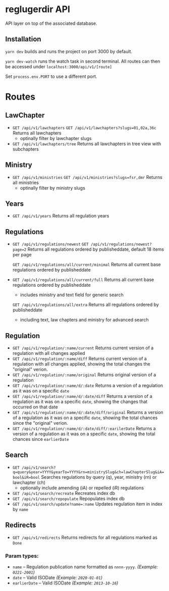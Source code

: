 # reglugerdir API

API layer on top of the associated database.

## Installation

`yarn dev` builds and runs the project on port 3000 by default.

`yarn dev-watch` runs the watch task in second terminal. All routes can then
be accessed under `localhost:3000/api/v1/[route]`

Set `process.env.PORT` to use a different port.

# Routes

## LawChapter

- `GET /api/v1/lawchapters`
  `GET /api/v1/lawchapters?slugs=01,02a,36c`
  Returns all lawchapters
  - optinally filter by lawchapter slugs
- `GET /api/v1/lawchapters/tree`
  Returns all lawchapters in tree view with subchapters

## Ministry

- `GET /api/v1/ministries`
  `GET /api/v1/ministries?slugs=fsr,dmr`
  Returns all ministries
  - optinally filter by ministry slugs

## Years

- `GET /api/v1/years`
  Returns all regulation years

## Regulations

- `GET /api/v1/regulations/newest`
  `GET /api/v1/regulations/newest?page=2`
  Returns all regulations ordered by publisheddate, default 18 items per page

  `GET /api/v1/regulations/all/current/minimal`
  Returns all current base regulations ordered by publisheddate

- `GET /api/v1/regulations/all/current/full`
  Returns all current base regulations ordered by publisheddate
  - includes ministry and text field for generic search

  `GET /api/v1/regulations/all/extra`
  Returns all regulations ordered by publisheddate
  - including text, law chapters and ministry for advanced search

## Regulation

- `GET /api/v1/regulation/:name/current`
  Returns current version of a regulation with all changes applied
- `GET /api/v1/regulation/:name/diff`
  Returns current version of a regulation with all changes applied, showing
  the total changes the "original" verion.
- `GET /api/v1/regulation/:name/original`
  Returns original version of a regulation
- `GET /api/v1/regulation/:name/d/:date`
  Returns a version of a regulation as it was on a specific `date`
- `GET /api/v1/regulation/:name/d/:date/diff`
  Returns a version of a regulation as it was on a specific `date`, showing
  the changes that occurred on that date
- `GET /api/v1/regulation/:name/d/:date/diff/original` Returns a version of a
  regulation as it was on a specific `date`, showing the total chances since
  the "original" verion.
- `GET /api/v1/regulation/:name/d/:date/diff/:earilerDate` Returns a version
  of a regulation as it was on a specific `date`, showing the total chances
  since `earlierDate`

## Search
- `GET /api/v1/search?q=query&year=YYYY&yearTo=YYYY&rn=ministrySlug&ch=lawChapterSlug&iA=bool&iR=bool`
  Searches regulations by query (q), year, ministry (rn) or lawchapter (ch)
  - optionally include amending (iA) or repelled (iR) regulations
- `GET /api/v1/search/recreate`
  Recreates index db
- `GET /api/v1/search/repopulate`
  Repopulates index db
- `GET /api/v1/search/update?name=:name`
  Updates regulation item in index by `name`

## Redirects
- `GET /api/v1/redirects`
  Returns redirects for all regulations marked as `Done`

### Param types:

- `name` – Regulation publication name formatted as `nnnn-yyyy`. _(Example:
  `0221-2001`)_
- `date` – Valid ISODate _(Example: `2020-01-01`)_
- `earlierDate` – Valid ISODate _(Example: `2013-10-16`)_
